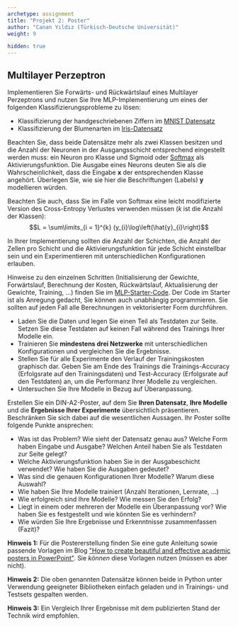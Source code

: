 ```yaml
---
archetype: assignment
title: "Projekt 2: Poster"
author: "Canan Yıldız (Türkisch-Deutsche Universität)"
weight: 9

hidden: true
---
```


## Multilayer Perzeptron

Implementieren Sie Forwärts- und Rückwärtslauf eines Multilayer Perzeptrons und nutzen Sie Ihre MLP-Implementierung um eines der folgenden Klassifizierungsprobleme zu lösen:

*   Klassifizierung der handgeschriebenen Ziffern im [MNIST Datensatz](https://en.wikipedia.org/wiki/MNIST_database)
*   Klassifizierung der Blumenarten im [Iris-Datensatz](https://en.wikipedia.org/wiki/Iris_flower_data_set)

Beachten Sie, dass beide Datensätze mehr als zwei Klassen besitzen und die Anzahl der Neuronen in der Ausgangsschicht entsprechend eingestellt werden muss: ein Neuron pro Klasse und Sigmoid oder [Softmax](https://www.youtube.com/watch?v=AbLvJVwySEo&ab_channel=TheIndependentCode) als Aktivierungsfunktion. Die Ausgabe eines Neurons deuten Sie als die Wahrscheinlichkeit, dass die Eingabe $\mathbf{x}$ der entsprechenden Klasse angehört. Überlegen Sie, wie sie hier die Beschriftungen (Labels) $\mathbf{y}$ modellieren würden.

Beachten Sie auch, dass Sie im Falle von Softmax eine leicht modifizierte Version des Cross-Entropy Verlustes verwenden müssen ($k$ ist die Anzahl der Klassen):
$$L = \sum\limits_{i = 1}^{k} (y_{i}\log\left(\hat{y}_{i}\right)$$

In Ihrer Implementierung sollten die Anzahl der Schichten, die Anzahl der Zellen pro Schicht und die Aktivierungsfunktion für jede Schicht einstellbar sein und ein Experimentieren mit unterschiedlichen Konfigurationen erlauben. 

Hinweise zu den einzelnen Schritten (Initialisierung der Gewichte, Forwärtslauf, Berechnung der Kosten, Rückwärtslauf, Aktualisierung der Gewichte, Training, ...) finden Sie im [MLP-Starter-Code](files/mlp_starter.ipynb). Der Code im Starter ist als Anregung gedacht, Sie können auch unabhängig programmieren. Sie sollten auf jeden Fall alle Berechnungen in vektorisierter Form durchführen.

*   Laden Sie die Daten und legen Sie einen Teil als Testdaten zur Seite. Setzen Sie diese Testdaten auf keinen Fall während des Trainings Ihrer Modelle ein.
*   Trainieren Sie **mindestens drei Netzwerke** mit unterschiedlichen Konfigurationen und vergleichen Sie die Ergebnisse. 
*   Stellen Sie für alle Experimente den Verlauf der Trainingskosten graphisch dar. Geben Sie am Ende des Trainings die Trainings-Accuracy (Erfolgsrate auf den Trainingsdaten) und Test-Accuracy (Erfolgsrate auf den Testdaten) an, um die Performanz Ihrer Modelle zu vergleichen. 
*   Untersuchen Sie Ihre Modelle in Bezug auf Überanpassung.

Erstellen Sie ein DIN-A2-Poster, auf dem Sie **Ihren Datensatz**, **Ihre Modelle** und die **Ergebnisse Ihrer Experimente** übersichtlich präsentieren. Beschränken Sie sich dabei
auf die wesentlichen Aussagen. Ihr Poster sollte folgende Punkte ansprechen:

*   Was ist das Problem? Wie sieht der Datensatz genau aus? Welche Form haben Eingabe und Ausgabe? Welchen Anteil haben Sie als Testdaten zur Seite gelegt?
*   Welche Aktivierungsfunktion haben Sie in der Ausgabeschicht verwendet? Wie haben Sie die Ausgaben gedeutet?
*   Was sind die genauen Konfigurationen Ihrer Modelle? Warum diese Auswahl?
*   Wie haben Sie Ihre Modelle trainiert (Anzahl Iterationen, Lernrate, ...)
*   Wie erfolgreich sind Ihre Modelle? Wie messen Sie den Erfolg?
*   Liegt in einem oder mehreren der Modelle ein Überanpassung vor? Wie haben Sie es festgestellt und wie könnten Sie es verhindern?
*   Wie würden Sie Ihre Ergebnisse und Erkenntnisse zusammenfassen (Fazit)?


**Hinweis 1:** Für die Postererstellung finden Sie eine gute Anleitung sowie passende Vorlagen im Blog ["How to create beautiful and effective academic posters in PowerPoint"](https://www.brightcarbon.com/blog/effective-academic-posters-powerpoint/). Sie _können_ diese Vorlagen nutzen (müssen es aber nicht).

**Hinweis 2:** Die oben genannten Datensätze können beide in Python unter Verwendung geeigneter Bibliotheken einfach geladen und in Trainings- und Testsets gespalten werden.

**Hinweis 3:** Ein Vergleich Ihrer Ergebnisse mit dem publizierten Stand der Technik wird empfohlen.